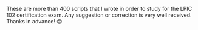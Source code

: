 These are more than 400 scripts that I wrote in order to study for the LPIC 102 certification exam.
Any suggestion or correction is very well received. Thanks in advance! 😊

